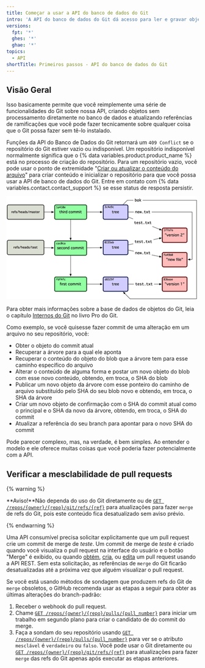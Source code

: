 ```yaml
---
title: Começar a usar a API do banco de dados do Git
intro: 'A API do banco de dados do Git dá acesso para ler e gravar objetos do Git sem processamento no seu banco de dados do Git no {% data variables.product.product_name %} e para listar e atualizar suas referências (cabeçalhos de branch e etiquetas).'
versions:
  fpt: '*'
  ghes: '*'
  ghae: '*'
topics:
  - API
shortTitle: Primeiros passos - API do banco de dados do Git
---
```


## Visão Geral

Isso basicamente permite que você reimplemente uma série de funcionalidades do Git sobre nossa API, criando objetos sem processamento diretamente no banco de dados e atualizando referências de ramificações que você pode fazer tecnicamente sobre qualquer coisa que o Git possa fazer sem tê-lo instalado.

Funções da API do Banco de Dados do Git retornará um `409 Conflict` se o repositório do Git estiver vazio ou indisponível.  Um repositório indisponível normalmente significa que o {% data variables.product.product_name %} está no processo de criação do repositório. Para um repositório vazio, você pode usar o ponto de extremidade "[Criar ou atualizar o conteúdo do arquivo](/rest/reference/repos#create-or-update-file-contents)" para criar conteúdo e inicializar o repositório para que você possa usar a API de banco de dados do Git. Entre em contato com {% data variables.contact.contact_support %} se esse status de resposta persistir.

![Visão geral do banco de dados Git](/assets/images/git-database-overview.png)

Para obter mais informações sobre a base de dados de objetos do Git, leia o capítulo [Internos do Git](http://git-scm.com/book/en/v1/Git-Internals) no livro Pro do Git.

Como exemplo, se você quisesse fazer commit de uma alteração em um arquivo no seu repositório, você:

* Obter o objeto do commit atual
* Recuperar a árvore para a qual ele aponta
* Recuperar o conteúdo do objeto do blob que a árvore tem para esse caminho específico do arquivo
* Alterar o conteúdo de alguma forma e postar um novo objeto do blob com esse novo conteúdo, obtendo, em troca, o SHA do blob
* Publicar um novo objeto da árvore com esse ponteiro do caminho de arquivo substituído pelo SHA do seu blob novo e obtendo, em troca, o SHA da árvore
* Criar um novo objeto de confirmação com o SHA do commit atual como o principal e o SHA da novo da árvore, obtendo, em troca, o SHA do commit
* Atualizar a referência do seu branch para apontar para o novo SHA do commit

Pode parecer complexo, mas, na verdade, é bem simples. Ao entender o modelo e ele oferece muitas coisas que você poderia fazer potencialmente com a API.

## Verificar a mesclabilidade de pull requests

{% warning %}

**Aviso!**Não dependa do uso do Git diretamente ou de [`GET /repos/{owner}/{repo}/git/refs/{ref}`](/rest/reference/git#get-a-reference)  para atualizações para fazer `merge` de refs do Git, pois este conteúdo fica desatualizado sem aviso prévio.

{% endwarning %}

Uma API consumível precisa solicitar explicitamente que um pull request crie um commit de merge de _teste_. Um commit de merge de _teste_ é criado quando você visualiza o pull request na interface do usuário e o botão "Merge" é exibido, ou quando [obtém](/rest/reference/pulls#get-a-pull-request), [cria](/rest/reference/pulls#create-a-pull-request), ou [edita](/rest/reference/pulls#update-a-pull-request) um pull request usando a API REST. Sem esta solicitação, as referências de `merge` do Git ficarão desatualizadas até a próxima vez que alguém visualizar o pull request.

Se você está usando métodos de sondagem que produzem refs do Git de `merge` obsoletos, o GitHub recomenda usar as etapas a seguir para obter as últimas alterações do branch-padrão:

1. Receber o webhook do pull request.
2. Chame [`GET /repos/{owner}/{repo}/pulls/{pull_number}`](/rest/reference/pulls#get-a-pull-request) para iniciar um trabalho em segundo plano para criar o candidato de do commit do merge.
3. Faça a sondam do seu repositório usando [`GET /repos/{owner}/{repo}/pulls/{pull_number}`](/rest/reference/pulls#get-a-pull-request) para ver se o atributo `mesclável` é `verdadeiro` ou `falso`. Você pode usar o Git diretamente ou [`GET /repos/{owner}/{repo}/git/refs/{ref}`](/rest/reference/git#get-a-reference) para atualizações para fazer `merge` das refs do Git apenas após executar as etapas anteriores.
